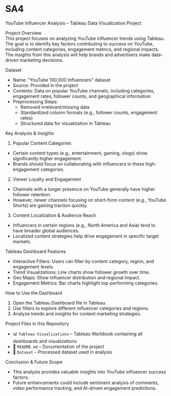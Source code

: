 # SA4
 YouTube Influencer Analysis – Tableau Data Visualization Project

 Project Overview  
This project focuses on analyzing YouTube influencer trends using Tableau. The goal is to identify key factors contributing to success on YouTube, including content categories, engagement metrics, and regional impacts. The insights from this analysis will help brands and advertisers make data-driven marketing decisions.

 Dataset  
- Name: "YouTube 100,000 Influencers" dataset  
- Source: Provided in the project  
- Contents: Data on popular YouTube channels, including categories, engagement rates, follower counts, and geographical information  
- Preprocessing Steps:  
  - Removed irrelevant/missing data  
  - Standardized column formats (e.g., follower counts, engagement rates)  
  - Structured data for visualization in Tableau  

 Key Analysis & Insights  

 1. Popular Content Categories  
- Certain content types (e.g., entertainment, gaming, vlogs) show significantly higher engagement.  
- Brands should focus on collaborating with influencers in these high-engagement categories.  

 2. Viewer Loyalty and Engagement  
- Channels with a longer presence on YouTube generally have higher follower retention.  
- However, newer channels focusing on short-form content (e.g., YouTube Shorts) are gaining traction quickly.  

 3. Content Localization & Audience Reach  
- Influencers in certain regions (e.g., North America and Asia) tend to have broader global audiences.  
- Localized content strategies help drive engagement in specific target markets.  


 Tableau Dashboard Features  
- Interactive Filters: Users can filter by content category, region, and engagement levels.  
- Trend Visualizations: Line charts show follower growth over time.  
- Geo Maps: Show influencer distribution and regional impact.  
- Engagement Metrics: Bar charts highlight top-performing categories.  

 How to Use the Dashboard  
1. Open the Tableau Dashboard file in Tableau.  
2. Use filters to explore different influencer categories and regions.  
3. Analyze trends and insights for content marketing strategies.  

 Project Files in this Repository  
- 📊 `Tableau Visualizations` – Tableau Workbook containing all dashboards and visualizations  
- 📄 `README.md` – Documentation of the project  
- 📂 `Dataset` – Processed dataset used in analysis  

 Conclusion & Future Scope  
- This analysis provides valuable insights into YouTube influencer success factors.  
- Future enhancements could include sentiment analysis of comments, video performance tracking, and AI-driven engagement predictions.  
